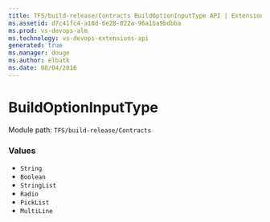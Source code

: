 ```yaml
---
title: TFS/build-release/Contracts BuildOptionInputType API | Extensions for Visual Studio Team Services
ms.assetid: d7c41fc4-a16d-6e28-022a-96a1ba9bdbba
ms.prod: vs-devops-alm
ms.technology: vs-devops-extensions-api
generated: true
ms.manager: douge
ms.author: elbatk
ms.date: 08/04/2016
---
```


# BuildOptionInputType

Module path: `TFS/build-release/Contracts`

### Values

* `String` 
* `Boolean` 
* `StringList` 
* `Radio` 
* `PickList` 
* `MultiLine` 
